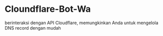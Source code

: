 # Cloundflare-Bot-Wa
berinteraksi dengan API Cloudflare, memungkinkan Anda untuk mengelola DNS record dengan mudah
